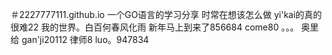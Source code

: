 ＃2227777111.github.io
一个GO语言的学习分享
时常在想该怎么做
yi'kai的真的很难22
我的世界。白百何春风化雨
新年马上到来了856684
come80
。。。
奥里给
gan'ji20112
律师8
luo。947834
